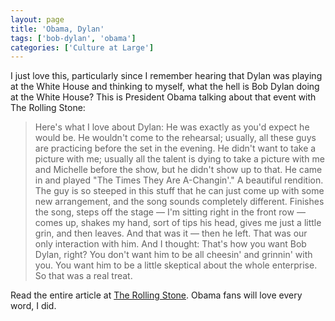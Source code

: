 ```yaml
---
layout: page
title: 'Obama, Dylan'
tags: ['bob-dylan', 'obama']
categories: ['Culture at Large']
---
```

I just love this, particularly since I remember hearing that Dylan was playing at the White House and thinking to myself, what the hell is Bob Dylan doing at the White House? This is President Obama talking about that event with The Rolling Stone:
<blockquote>Here's what I love about Dylan: He was exactly as you'd expect he would be. He wouldn't come to the rehearsal; usually, all these guys are practicing before the set in the evening. He didn't want to take a picture with me; usually all the talent is dying to take a picture with me and Michelle before the show, but he didn't show up to that. He came in and played "The Times They Are A-Changin'." A beautiful rendition. The guy is so steeped in this stuff that he can just come up with some new arrangement, and the song sounds completely different. Finishes the song, steps off the stage — I'm sitting right in the front row — comes up, shakes my hand, sort of tips his head, gives me just a little grin, and then leaves. And that was it — then he left. That was our only interaction with him. And I thought: That's how you want Bob Dylan, right? You don't want him to be all cheesin' and grinnin' with you. You want him to be a little skeptical about the whole enterprise. So that was a real treat.</blockquote>
Read the entire article at <a href="http://www.rollingstone.com/politics/news/17390/209395?RS_show_page=0">The Rolling Stone</a>. Obama fans will love every word, I did.
